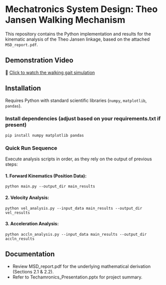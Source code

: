 # Mechatronics System Design: Theo Jansen Walking Mechanism
This repository contains the Python implementation and results for the kinematic analysis of the Theo Jansen linkage, based on the attached `MSD_report.pdf`.

## Demonstration Video

🎥 [Click to watch the walking gait simulation](Hardware_results/media1.mp4)

## Installation

Requires Python with standard scientific libraries (`numpy`, `matplotlib`, `pandas`).

### Install dependencies (adjust based on your requirements.txt if present)
```pip install numpy matplotlib pandas```

### Quick Run Sequence
Execute analysis scripts in order, as they rely on the output of previous steps:

#### 1. Forward Kinematics (Position Data):
```python main.py --output_dir main_results```

#### 2. Velocity Analysis:
```python vel_analysis.py --input_data main_results --output_dir vel_results```

#### 3. Acceleration Analysis:
```python accln_analysis.py --input_data main_results --output_dir accln_results```


## Documentation

* Review MSD_report.pdf for the underlying mathematical derivation (Sections 2.1 & 2.2).
* Refer to Techamronics_Presentation.pptx for project summary.
